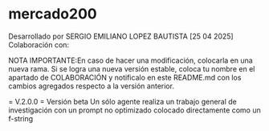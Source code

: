 # mercado200
Desarrollado por SERGIO EMILIANO LOPEZ BAUTISTA [25 04 2025] 
Colaboración con:

NOTA IMPORTANTE:En caso de hacer una modificación, colocarla en una nueva rama. 
Si se logra una nueva versión estable, coloca tu nombre en el apartado de COLABORACIÓN y notificalo en este README.md con los cambios agregados respecto a la versión anterior.

= V.2.0.0 = 
    Versión beta 
Un sólo agente realiza un trabajo general de investigación con un prompt no optimizado colocado directamente como un f-string